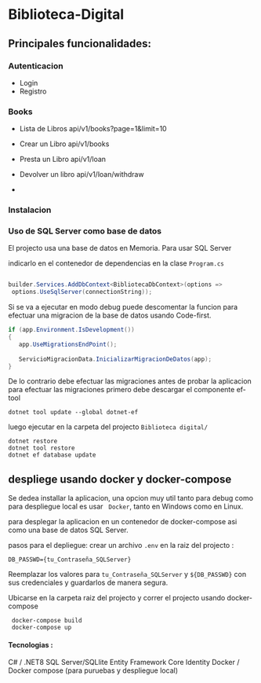 # Biblioteca-Digital

## Principales funcionalidades:
### Autenticacion
- Login
- Registro
### Books
- Lista de Libros api/v1/books?page=1&limit=10
- Crear un Libro  api/v1/books
- Presta un Libro api/v1/loan
- Devolver un libro api/v1/loan/withdraw

- 
 ###  Instalacion

 ### Uso de SQL Server como base de datos 
 El projecto usa una base de datos en Memoria. Para usar SQL Server 
 
indicarlo en el contenedor de dependencias en la clase `Program.cs`

 ```csharp
 
builder.Services.AddDbContext<BibliotecaDbContext>(options =>
  options.UseSqlServer(connectionString));

 ```


 
 Si se va a ejecutar en modo debug puede descomentar la funcion 
 para efectuar una migracion de la base de datos usando Code-first.

 ```csharp
 if (app.Environment.IsDevelopment())
{
    app.UseMigrationsEndPoint();
    
    ServicioMigracionData.InicializarMigracionDeDatos(app);
}
 ```
De lo contrario debe efectuar las migraciones antes de probar la aplicacion
para efectuar las migraciones primero debe descargar el componente ef-tool
```
dotnet tool update --global dotnet-ef
```

luego ejecutar en la carpeta del projecto `Biblioteca digital/ `
```
dotnet restore
dotnet tool restore
dotnet ef database update 
````

 ## despliege usando docker y docker-compose

 Se dedea installar la aplicacion, una opcion muy util tanto para debug como para 
 despliegue local es usar ` Docker`, tanto en Windows como en Linux. 

 para desplegar la aplicacion en un contenedor de docker-compose
 asi como una base de datos SQL Server. 

pasos para el depliegue: 
crear un archivo `.env` en la raiz del projecto : 

```
DB_PASSWD={tu_Contraseña_SQLServer}
```

Reemplazar los valores para `tu_Contraseña_SQLServer` y  `${DB_PASSWD}` con sus credenciales y guardarlos de manera segura. 

Ubicarse en la carpeta raiz del projecto y correr el projecto usando docker-compose

```
 docker-compose build
 docker-compose up
```



#### Tecnologias : 
 C# / .NET8
 SQL Server/SQLlite
 Entity Framework Core
 Identity
 Docker / Docker compose (para puruebas y despliegue local)
